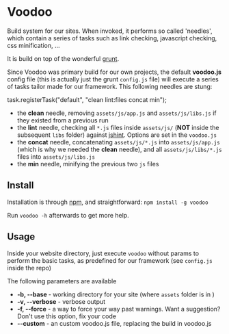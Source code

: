 Voodoo
======

Build system for our sites. When invoked, it performs so called 'needles', which contain a series of tasks such as link checking, javascript checking, css minification, ... 

It is build on top of the wonderful [grunt](https://github.com/cowboy/grunt).

Since Voodoo was primary build for our own projects, the default **voodoo.js** config file (this is actually just the grunt `config.js` file) will execute a series of tasks tailor made for our framework. This following needles are stung:

task.registerTask("default", "clean lint:files concat min");

* the **clean** needle, removing `assets/js/app.js` and `assets/js/libs.js` if they existed from a previous run
* the **lint** needle, checking all `*.js` files inside `assets/js/` (**NOT** inside the subsequent `libs` folder) against [jshint](http://www.jshint.com/). Options are set in the `voodoo.js`
* the **concat** needle, concatenating `assets/js/*.js` into `assets/js/app.js` (which is why we needed the **clean** needle), and all `assets/js/libs/*.js` files into `assets/js/libs.js`
* the **min** needle, minifying the previous two `js` files

Install
-------
Installation is through [npm](http://npmjs.org/), and straightforward:
`npm install -g voodoo`

Run `voodoo -h` afterwards to get more help.

Usage
-----
Inside your website directory, just execute `voodoo` without params to perform the basic tasks, as predefined for our framework (see `config.js` inside the repo)

The following parameters are available

* **-b, --base <path>** - working directory for your site (where `assets` folder is in )
* **-v, --verbose** - verbose output
* **-f, --force** - a way to force your way past warnings. Want a suggestion? Don't use this option, fix your code
* **--custom** - an custom voodoo.js file, replacing the build in voodoo.js
